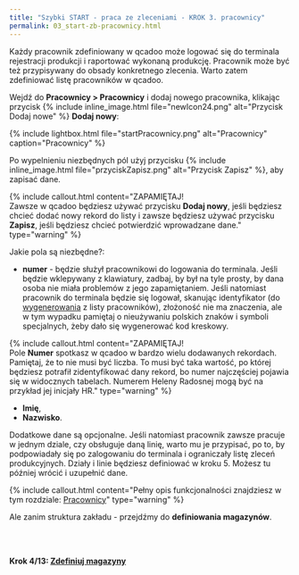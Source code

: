 ```yaml
---
title: "Szybki START - praca ze zleceniami - KROK 3. pracownicy"
permalink: 03_start-zb-pracownicy.html 
---
```


Każdy pracownik zdefiniowany w qcadoo może logować się do terminala rejestracji produkcji i raportować wykonaną produkcję. Pracownik może być też przypisywany do obsady konkretnego zlecenia. Warto zatem zdefiniować listę pracowników w qcadoo.

Wejdź do **Pracownicy > Pracownicy** i dodaj nowego pracownika, klikając przycisk {% include inline_image.html file="newIcon24.png" alt="Przycisk Dodaj nowe" %} **Dodaj nowy**:

{% include lightbox.html file="startPracownicy.png" alt="Pracownicy" caption="Pracownicy" %}

Po wypelnieniu niezbędnych pól użyj przycisku {% include inline_image.html file="przyciskZapisz.png" alt="Przycisk Zapisz" %}, aby zapisać dane.

{% include callout.html content="ZAPAMIĘTAJ!<br/>Zawsze w qcadoo będziesz używać przycisku **Dodaj nowy**, jeśli będziesz chcieć dodać nowy rekord do listy i zawsze będziesz używać przycisku **Zapisz**, jeśli będziesz chcieć potwierdzić wprowadzane dane." type="warning" %}

Jakie pola są niezbędne?:
- **numer** - będzie służył pracownikowi do logowania do terminala. Jeśli będzie wklepywany z klawiatury, zadbaj, by był na tyle prosty, by dana osoba nie miała problemów z jego zapamiętaniem. Jeśli natomiast pracownik do terminala będzie się logował, skanując identyfikator (do [wygenerowania](/pracownicy.html#jak-wydrukować-identyfikatory-pracownikom) z listy pracowników), złożoność nie ma znaczenia, ale w tym wypadku pamiętaj o nieużywaniu polskich znaków i symboli specjalnych, żeby dało się wygenerować kod kreskowy.

{% include callout.html content="ZAPAMIĘTAJ!<br/>Pole **Numer** spotkasz w qcadoo w bardzo wielu dodawanych rekordach. Pamiętaj, że to nie musi być liczba. To musi być taka wartość, po której będziesz potrafił zidentyfikować dany rekord, bo numer najczęściej pojawia się w widocznych tabelach. Numerem Heleny Radosnej mogą być na przykład jej inicjały HR." type="warning" %}

- **Imię**,
- **Nazwisko**.

Dodatkowe dane są opcjonalne. Jeśli natomiast pracownik zawsze pracuje w jednym dziale, czy obsługuje daną linię, warto mu je przypisać, po to, by podpowiadały się po zalogowaniu do terminala i ograniczały listę zleceń produkcyjnych. Działy i linie będziesz definiować w kroku 5. Możesz tu później wrócić i uzupełnić dane.

{% include callout.html content="Pełny opis funkcjonalności znajdziesz w tym rozdziale: [Pracownicy](/pracownicy)" type="warning" %}


Ale zanim struktura zakładu - przejdźmy do **definiowania magazynów**.


<br/>
<br/>

**Krok 4/13: [Zdefiniuj magazyny](/04_start-zb-magazyny)**